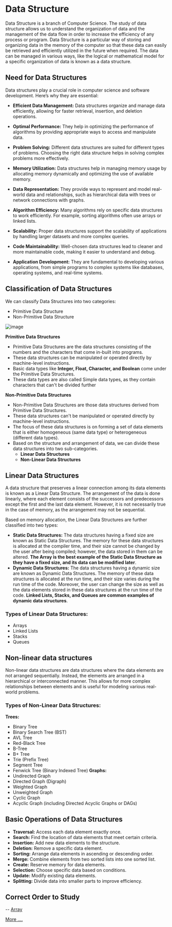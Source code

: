 # Data Structure
Data Structure is a branch of Computer Science. The study of data structure allows us to understand the organization of data and the management of the data flow in order to increase the efficiency of any process or program. Data Structure is a particular way of storing and organizing data in the memory of the computer so that these data can easily be retrieved and efficiently utilized in the future when required. The data can be managed in various ways, like the logical or mathematical model for a specific organization of data is known as a data structure.

## Need for Data Structures

Data structures play a crucial role in computer science and software development. Here’s why they are essential:

- **Efficient Data Management:**  Data structures organize and manage data efficiently, allowing for faster retrieval, insertion, and deletion operations.

- **Optimal Performance:** They help in optimizing the performance of algorithms by providing appropriate ways to access and manipulate data.

- **Problem Solving:** Different data structures are suited for different types of problems. Choosing the right data structure helps in solving complex problems more effectively.

- **Memory Utilization:** Data structures help in managing memory usage by allocating memory dynamically and optimizing the use of available memory.

- **Data Representation:** They provide ways to represent and model real-world data and relationships, such as hierarchical data with trees or network connections with graphs.

- **Algorithm Efficiency:** Many algorithms rely on specific data structures to work efficiently. For example, sorting algorithms often use arrays or linked lists.

- **Scalability:** Proper data structures support the scalability of applications by handling larger datasets and more complex queries.

- **Code Maintainability:** Well-chosen data structures lead to cleaner and more maintainable code, making it easier to understand and debug.

- **Application Development:** They are fundamental to developing various applications, from simple programs to complex systems like databases, operating systems, and real-time systems.


## Classification of Data Structures
We can classify Data Structures into two categories:
- Primitive Data Structure
- Non-Primitive Data Structure

![image](https://www.altexsoft.com/static/blog-post/2024/2/59771e86-6989-4a76-9695-1e572a24c2ed.png)

**Primitive Data Structures**
- Primitive Data Structures are the data structures consisting of the numbers and the characters that come in-built into programs.
- These data structures can be manipulated or operated directly by machine-level instructions.
- Basic data types like **Integer, Float, Character, and Boolean** come under the Primitive Data Structures.
- These data types are also called Simple data types, as they contain characters that can't be divided further

**Non-Primitive Data Structures**
- Non-Primitive Data Structures are those data structures derived from Primitive Data Structures.
- These data structures can't be manipulated or operated directly by machine-level instructions.
- The focus of these data structures is on forming a set of data elements that is either homogeneous (same data type) or heterogeneous (different data types).
- Based on the structure and arrangement of data, we can divide these data structures into two sub-categories.
  - **Linear Data Structures**
  - **Non-Linear Data Structures**

## Linear Data Structures
A data structure that preserves a linear connection among its data elements is known as a Linear Data Structure. 
The arrangement of the data is done linearly, where each element consists of the successors and predecessors except the first and the last data element. However, it is not necessarily true in the case of memory, as the arrangement may not be sequential.

Based on memory allocation, the Linear Data Structures are further classified into two types:

- **Static Data Structures:** The data structures having a fixed size are known as Static Data Structures. The memory for these data structures is allocated at the compiler time, and their size cannot be changed by the user after being compiled; however, the data stored in them can be altered.
  **The Array is the best example of the Static Data Structure as they have a fixed size, and its data can be modified later**.
- **Dynamic Data Structures:** The data structures having a dynamic size are known as Dynamic Data Structures. The memory of these data structures is allocated at the run time, and their size varies during the run time of the code. Moreover, the user can change the size as well as the data elements stored in these data structures at the run time of the code.
  **Linked Lists, Stacks, and Queues are common examples of dynamic data structures**.

### Types of Linear Data Structures:
- Arrays
- Linked Lists
- Stacks
- Queues

## Non-linear data structures
Non-linear data structures are data structures where the data elements are not arranged sequentially. Instead, the elements are arranged in a hierarchical or interconnected manner. This allows for more complex relationships between elements and is useful for modeling various real-world problems.

### Types of Non-Linear Data Structures:
**Trees:**
- Binary Tree
- Binary Search Tree (BST)
- AVL Tree
- Red-Black Tree
- B-Tree
- B+ Tree
- Trie (Prefix Tree)
- Segment Tree
- Fenwick Tree (Binary Indexed Tree)
**Graphs:**
- Undirected Graph
- Directed Graph (Digraph)
- Weighted Graph
- Unweighted Graph
- Cyclic Graph
- Acyclic Graph (including Directed Acyclic Graphs or DAGs)

## Basic Operations of Data Structures
- **Traversal:** Access each data element exactly once.
- **Search:** Find the location of data elements that meet certain criteria.
- **Insertion:** Add new data elements to the structure.
- **Deletion:** Remove a specific data element.
- **Sorting:** Arrange data elements in ascending or descending order.
- **Merge:** Combine elements from two sorted lists into one sorted list.
- **Create:** Reserve memory for data elements.
- **Selection:** Choose specific data based on conditions.
- **Update:** Modify existing data elements.
- **Splitting:** Divide data into smaller parts to improve efficiency.

## Correct Order to Study
-- [Array](https://github.com/BALAJI-PRO-001data-structure-in-java/tree/main/array)

[More ....](https://www.javatpoint.com/data-structure-tutorial)
